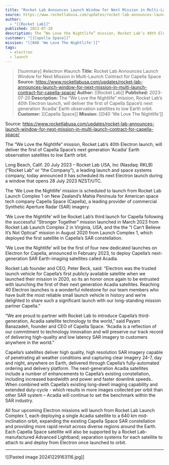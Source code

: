 ```yaml
---
title: "Rocket Lab Announces Launch Window for Next Mission in Multi-Launch Contract for Capella Space "
source: https://www.rocketlabusa.com/updates/rocket-lab-announces-launch-window-for-next-mission-in-multi-launch-contract-for-capella-space/
author:
  - "[[Rocket Lab]]"
published: 2023-07-20
description: The “We Love the Nightlife” mission, Rocket Lab’s 40th Electron launch, will deliver the first of Capella Space’s next generation ‘Acadia’ Earth observation satellites to low Earth orbit.
customer: "[[Capella Space]]"
mission: "[[040 'We Love The Nightlife']]"
tags:
  - electron
  - launch
---
```

>[!summary]
#electron #launch
**Title:** Rocket Lab Announces Launch Window for Next Mission in Multi-Launch Contract for Capella Space 
**Source:** https://www.rocketlabusa.com/updates/rocket-lab-announces-launch-window-for-next-mission-in-multi-launch-contract-for-capella-space/
**Author:** [[Rocket Lab]]
**Published:** 2023-07-20
**Description:** The “We Love the Nightlife” mission, Rocket Lab’s 40th Electron launch, will deliver the first of Capella Space’s next generation ‘Acadia’ Earth observation satellites to low Earth orbit.
**Customer:** [[Capella Space]]
**Mission:** [[040 'We Love The Nightlife']]

Source: https://www.rocketlabusa.com/updates/rocket-lab-announces-launch-window-for-next-mission-in-multi-launch-contract-for-capella-space/

The “We Love the Nightlife” mission, Rocket Lab’s 40th Electron launch, will deliver the first of Capella Space’s next generation ‘Acadia’ Earth observation satellites to low Earth orbit.

Long Beach, Calif. 20 July 2023 – Rocket Lab USA, Inc (Nasdaq: RKLB) (“Rocket Lab” or “the Company”), a leading launch and space systems company, today announced it has scheduled its next Electron launch during a window that opens 28 July 2023 NZST/UTC.

The ‘We Love the Nightlife’ mission is scheduled to launch from Rocket Lab Launch Complex 1 on New Zealand’s Mahia Peninsula for American space tech company Capella Space (Capella), a leading provider of commercial Synthetic Aperture Radar (SAR) imagery.

‘We Love the Nightlife’ will be Rocket Lab’s third launch for Capella following the successful “Stronger Together” mission launched in March 2023 from Rocket Lab Launch Complex 2 in Virginia, USA, and the  the “I Can’t Believe It’s Not Optical” mission in August 2020 from Launch Complex 1, which deployed the first satellite in Capella’s SAR constellation.

‘We Love the Nightlife’ will be the first of four new dedicated launches on Electron for Capella, announced in February 2023, to deploy Capella’s next-generation SAR Earth-imaging satellites called Acadia.

Rocket Lab founder and CEO, Peter Beck, said: “Electron was the trusted launch vehicle for Capella’s first publicly available satellite when we launched their mission in 2020, so its an honor once again to be entrusted with launching the first of their next generation Acadia satellites. Reaching 40 Electron launches is a wonderful milestone for our team members who have built the most reliable small launch vehicle in history and we’re delighted to share such a significant launch with our long-standing mission partner Capella.”

“We are proud to partner with Rocket Lab to introduce Capella’s third-generation, Acadia satellite technology to the world,” said Payam Banazadeh, founder and CEO of Capella Space. “Acadia is a reflection of our commitment to technology innovation and will preserve our track record of delivering high-quality and low latency SAR imagery to customers anywhere in the world.”

Capella’s satellites deliver high quality, high resolution SAR imagery capable of penetrating all weather conditions and capturing clear imagery 24-7, day and night, anywhere on Earth, delivered through Capella’s fully-automated ordering and delivery platform. The next-generation Acadia satellites include a number of enhancements to Capella’s existing constellation, including increased bandwidth and power and faster downlink speeds.. When combined with Capella’s existing long-dwell imaging capability and extended duty-cycle - which results in more images collected per orbit than other SAR system – Acadia will continue to set the benchmark within the SAR industry.

All four upcoming Electron missions will launch from Rocket Lab Launch Complex 1, each deploying a single Acadia satellite to a 640 km mid-inclination orbit, expanding the existing Capella Space SAR constellation and providing more rapid revisit across diverse regions around the Earth. Each Capella Space satellite will also be supported by a Rocket Lab-manufactured Advanced Lightband; separation systems for each satellite to attach to and deploy from Electron once launched to orbit.

---

![[Pasted image 20241229163116.jpg]]